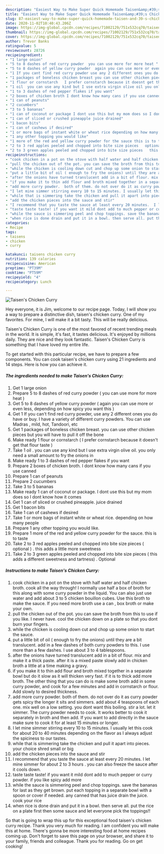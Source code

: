 ```yaml
---
description: "Easiest Way to Make Super Quick Homemade Taisen&amp;#39;s Chicken Curry"
title: "Easiest Way to Make Super Quick Homemade Taisen&amp;#39;s Chicken Curry"
slug: 87-easiest-way-to-make-super-quick-homemade-taisen-and-39-s-chicken-curry
date: 2020-11-02T10:40:43.206Z
image: https://img-global.cpcdn.com/recipes/71002129/751x532cq70/taisens-chicken-curry-recipe-main-photo.jpg
thumbnail: https://img-global.cpcdn.com/recipes/71002129/751x532cq70/taisens-chicken-curry-recipe-main-photo.jpg
cover: https://img-global.cpcdn.com/recipes/71002129/751x532cq70/taisens-chicken-curry-recipe-main-photo.jpg
author: Trevor Banks
ratingvalue: 5
reviewcount: 28726
recipeingredient:
- "1 large onion"
- "5 to 8 dashes of red curry powder  you can use more for more heat "
- "5 to 8 dashes of yellow curry powder  again you can use more or even less depending on how spicy you want this "
- "1 If you cant find red curry powder use any 2 different ones you do have or buy I have a variety of different curry powders You can use Madras  mild hot Tandoori etc"
- "1 packages of boneless chicken breast you can use other chicken pieces but you will have to pull it off the bone"
- "1 flour or cornstarch   I prefer cornstarch because it doesnt get that flour taste "
- "1 oil  you can use any kind but I use extra virgin olive oil you only need a small amount to fry the onions in"
- "1 to 3 dashes of red pepper flakes if you want"
- "2 boxes of chicken broth I dont know how many cans if you use canned"
- "1 can of peanuts"
- "2 cucumbers"
- "3 to 5 bananas"
- "1 can of coconut or package I dont use this but my mom does so I dont know how it comes"
- "1 can of sliced or crushed pineapple juice drained"
- "1 bacon bits"
- "1 can of cashews if desired"
- "1 or more bags of instant white or wheat rice depending on how many people"
- "1 any other topping you would like"
- "1 more of the red and yellow curry powder for the sauce this is to taste"
- "2 to 3 red apples peeled and chopped into bite size pieces   optional   this adds a little more sweetness"
- "2 to 3 green apples peeled and chopped into bite size pieces   this adds a different sweetness and tartness  Optional"
recipeinstructions:
- "cook chicken in a pot on the stove with half water and half chicken broth. cook all the way through! I normally use half a box of broth for this along with some curry powder in the liquid. You can also just use water and add about 3 to 5 chicken bouillon cubes.  Use this broth to make the sauce. If you need more broth use a can , box broth or make your own."
- "pull the chicken out of the pot. you can save the broth from this to use if you like. I never have. cool the chicken down on a plate so that you dont burn your fingers."
- "while the chicken is cooling down cut and chop up some onion to start the sauce."
- "put a little bit of oil ( enough to fry the onions) until they are a bit translucent. add in a few dashes of both curry powders to this. I use more than a few dashes. I use about 3 to 4 tablespoons."
- "after the onions have turned translucent add in a bit of flour. mix and make it a thick paste. after it is a mixed paste slowly add in chicken broth a little at a time making a gravy."
- "if you make it to thin add flour and broth mixed together in a separate bowl but do it slow as it will thicken very fast.  if it is to thick add more broth. The other thing that you can do is make some broth add in some curry powder,  and cook for a few minutes and add in cornstarch or flour.  Add slowly to desired thickness."
- "add more curry powder.  both of them. do not over do it as curry powder gets spicy the longer it sits and simmers.  add about 4 teaspoons of each one. mix well on a low setting.  you dont want this boiling.  stir a lot. let it simmer. The curry powder needs to cook. It works better to cook it separately in broth and then add. If you want to add directly in the sauce make sure to cook it for at least 15 minutes or longer."
- "I let mine simmer stirring every 10 to 15 minutes. I usually let this cook for about 20 to 40 minutes depending on the flavor as I always adjust the spiciness to our tastes."
- "while that is simmering take the chicken and pull it apart into pieces. your choice shred small or big"
- "add the chicken pieces into the sauce and stir"
- "I recommend that you taste the sauce at least every 20 minutes.  I let mine simmer for about 2 to 3 hours . you can also freeze the sauce after it cools down."
- "taste taste taste! if you want it mild dont add to much pepper or curry powder.  if you like spicy add more"
- "while the sauce is simmering peel and chop toppings. save the bananas for last as they get brown. put each topping in a separate bowl with a spoon or cover if needed.  any canned that has juice drain the juice.  cook your rice"
- "when rice is done drain and put it in a bowl. then serve all. put the rice on a plate first then some sauce and let everyone pick the toppings!!"
categories:
- Recipe
tags:
- taisens
- chicken
- curry

katakunci: taisens chicken curry 
nutrition: 139 calories
recipecuisine: American
preptime: "PT39M"
cooktime: "PT59M"
recipeyield: "4"
recipecategory: Lunch

---
```



![Taisen&#39;s Chicken Curry](https://img-global.cpcdn.com/recipes/71002129/751x532cq70/taisens-chicken-curry-recipe-main-photo.jpg)

Hey everyone, it is Jim, welcome to our recipe page. Today, I will show you a way to prepare a distinctive dish, taisen&#39;s chicken curry. One of my favorites. For mine, I will make it a bit tasty. This will be really delicious.



Taisen&#39;s Chicken Curry is one of the most favored of recent trending meals in the world. It is simple, it's fast, it tastes delicious. It's enjoyed by millions daily. They are nice and they look fantastic. Taisen&#39;s Chicken Curry is something that I have loved my entire life.


To get started with this particular recipe, we have to prepare a few components. You can cook taisen&#39;s chicken curry using 21 ingredients and 14 steps. Here is how you can achieve it.

<!--inarticleads1-->

##### The ingredients needed to make Taisen&#39;s Chicken Curry:

1. Get 1 large onion
1. Prepare 5 to 8 dashes of red curry powder ( you can use more for more heat )
1. Get 5 to 8 dashes of yellow curry powder ( again you can use more or even less, depending on how spicy you want this )
1. Get 1 If you can&#39;t find red curry powder, use any 2 different ones you do have or buy. I have a variety of different curry powders. You can use Madras , mild, hot, Tandoori, etc
1. Get 1 packages of boneless chicken breast. you can use other chicken pieces but you will have to pull it off the bone
1. Make ready 1 flour or cornstarch  ( I prefer cornstarch because it doesn&#39;t get that flour taste )
1. Take 1 oil . you can use any kind but I use extra virgin olive oil. you only need a small amount to fry the onions in
1. Make ready 1 to 3 dashes of red pepper flakes if you want
1. Prepare 2 boxes of chicken broth. I dont know how many cans if you use canned
1. Prepare 1 can of peanuts
1. Prepare 2 cucumbers
1. Take 3 to 5 bananas
1. Make ready 1 can of coconut or package. I dont use this but my mom does so I dont know how it comes
1. Get 1 can of sliced or crushed pineapple. juice drained
1. Get 1 bacon bits
1. Take 1 can of cashews if desired
1. Take 1 or more bags of instant white or wheat rice. depending on how many people
1. Prepare 1 any other topping you would like.
1. Prepare 1 more of the red and yellow curry powder for the sauce. this is to taste
1. Take 2 to 3 red apples peeled and chopped into bite size pieces  ( optional ) . this adds a little more sweetness
1. Take 2 to 3 green apples peeled and chopped into bite size pieces  ( this adds a different sweetness and tartness) . Optional




<!--inarticleads2-->

##### Instructions to make Taisen&#39;s Chicken Curry:

1. cook chicken in a pot on the stove with half water and half chicken broth. cook all the way through! I normally use half a box of broth for this along with some curry powder in the liquid. You can also just use water and add about 3 to 5 chicken bouillon cubes.  Use this broth to make the sauce. If you need more broth use a can , box broth or make your own.
1. pull the chicken out of the pot. you can save the broth from this to use if you like. I never have. cool the chicken down on a plate so that you dont burn your fingers.
1. while the chicken is cooling down cut and chop up some onion to start the sauce.
1. put a little bit of oil ( enough to fry the onions) until they are a bit translucent. add in a few dashes of both curry powders to this. I use more than a few dashes. I use about 3 to 4 tablespoons.
1. after the onions have turned translucent add in a bit of flour. mix and make it a thick paste. after it is a mixed paste slowly add in chicken broth a little at a time making a gravy.
1. if you make it to thin add flour and broth mixed together in a separate bowl but do it slow as it will thicken very fast.  if it is to thick add more broth. The other thing that you can do is make some broth add in some curry powder,  and cook for a few minutes and add in cornstarch or flour.  Add slowly to desired thickness.
1. add more curry powder.  both of them. do not over do it as curry powder gets spicy the longer it sits and simmers.  add about 4 teaspoons of each one. mix well on a low setting.  you dont want this boiling.  stir a lot. let it simmer. The curry powder needs to cook. It works better to cook it separately in broth and then add. If you want to add directly in the sauce make sure to cook it for at least 15 minutes or longer.
1. I let mine simmer stirring every 10 to 15 minutes. I usually let this cook for about 20 to 40 minutes depending on the flavor as I always adjust the spiciness to our tastes.
1. while that is simmering take the chicken and pull it apart into pieces. your choice shred small or big
1. add the chicken pieces into the sauce and stir
1. I recommend that you taste the sauce at least every 20 minutes.  I let mine simmer for about 2 to 3 hours . you can also freeze the sauce after it cools down.
1. taste taste taste! if you want it mild dont add to much pepper or curry powder.  if you like spicy add more
1. while the sauce is simmering peel and chop toppings. save the bananas for last as they get brown. put each topping in a separate bowl with a spoon or cover if needed.  any canned that has juice drain the juice.  cook your rice
1. when rice is done drain and put it in a bowl. then serve all. put the rice on a plate first then some sauce and let everyone pick the toppings!!




So that is going to wrap this up for this exceptional food taisen&#39;s chicken curry recipe. Thank you very much for reading. I am confident you will make this at home. There's gonna be more interesting food at home recipes coming up. Don't forget to save this page on your browser, and share it to your family, friends and colleague. Thank you for reading. Go on get cooking!

